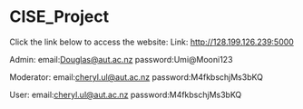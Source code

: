 # CISE_Project
Click the link below to access the website:
Link: http://128.199.126.239:5000

Admin:
email:Douglas@aut.ac.nz
password:Umi@Mooni123

Moderator:
email:cheryl.ul@aut.ac.nz
password:M4fkbschjMs3bKQ

User:
email:cheryl.ul@aut.ac.nz
password:M4fkbschjMs3bKQ